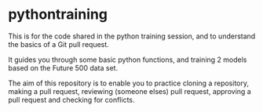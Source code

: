 # pythontraining
This is for the code shared in the python training session, and to understand the basics of a Git pull request. 

It guides you through some basic python functions, and training 2 models based on the Future 500 data set. 

The aim of this repository is to enable you to practice cloning a repository, making a pull request, reviewing (someone elses) pull request, approving a pull request and checking for conflicts. 

